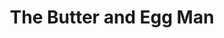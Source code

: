 ---
title: The Butter and Egg Man
year: 1934
opening_date: 1934-02-13
closing_date: 
layout: productions
featured_image: 
image_caption:
image_credit:
playbill:
category:
Theatre: Theatre Jacksonville
cast:
  A.J. Patterson: Allen Moreland
  Fannie Lehman: Charlotte Bowden Perry
  Kittie Humphreys: Charlotte Davis
  Peggy Marlowe: Cynthia Segraves
  Mary Martin: Dore' Beauchamp-Nobbs
  Bonnie Sampson: Eugene LeaMond
  Jack McClure: Joseph Byrnes
  Oscar Fritchie: Lawrence Case
  Cecil Bonham: Leon Bailey
  Jane Weston: Olive Rosenquist Barnard
  Peter Jones: Stokes Perry
  Joe Lehman: Nathan Shevitz
  A Waiter: Cleveland McKnight
crew:
  Director: Winston Fowler
  Stage Manager: A.G. Bunch
  Stage Carpenter: Clark Overton
  Stage Electrician: Cliffard Lowe
  Props: Mrs. Holden Blackwell
  Grip: 
  - Billy Chapman
  - Mirvin Ramsdell
understudies:

orchestra:
external_links:
---